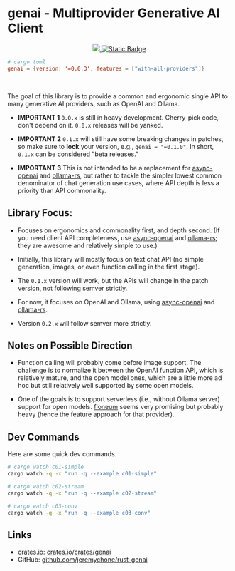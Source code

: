 # genai - Multiprovider Generative AI Client

<div align="center">

<a href="https://crates.io/crates/genai">
<img src="https://img.shields.io/crates/v/genai.svg" />
</a> 
<a href="https://github.com/jeremychone/rust-genai">
<img alt="Static Badge" src="https://img.shields.io/badge/GitHub-Repo?color=%23336699">
</a>

</div>

```toml
# cargo.toml
genai = {version: '=0.0.3', features = ["with-all-providers"]}
```

<br />

The goal of this library is to provide a common and ergonomic single API to many generative AI providers, such as OpenAI and Ollama.

- **IMPORTANT 1** `0.0.x` is still in heavy development. Cherry-pick code, don't depend on it. `0.0.x` releases will be yanked.

- **IMPORTANT 2** `0.1.x` will still have some breaking changes in patches, so make sure to **lock** your version, e.g., `genai = "=0.1.0"`. In short, `0.1.x` can be considered "beta releases."

- **IMPORTANT 3** This is not intended to be a replacement for [async-openai](https://crates.io/search?q=async-openai) and [ollama-rs](https://crates.io/crates/ollama-rs), but rather to tackle the simpler lowest common denominator of chat generation use cases, where API depth is less a priority than API commonality.

## Library Focus:

- Focuses on ergonomics and commonality first, and depth second. (If you need client API completeness, use [async-openai](https://crates.io/search?q=async-openai) and [ollama-rs](https://crates.io/crates/ollama-rs); they are awesome and relatively simple to use.)

- Initially, this library will mostly focus on text chat API (no simple generation, images, or even function calling in the first stage).

- The `0.1.x` version will work, but the APIs will change in the patch version, not following semver strictly.

- For now, it focuses on OpenAI and Ollama, using [async-openai](https://crates.io/search?q=async-openai) and [ollama-rs](https://crates.io/crates/ollama-rs).

- Version `0.2.x` will follow semver more strictly.

## Notes on Possible Direction

- Function calling will probably come before image support. The challenge is to normalize it between the OpenAI function API, which is relatively mature, and the open model ones, which are a little more ad hoc but still relatively well supported by some open models.

- One of the goals is to support serverless (i.e., without Ollama server) support for open models. [floneum](https://github.com/floneum/floneum) seems very promising but probably heavy (hence the feature approach for that provider).

## Dev Commands

Here are some quick dev commands. 

```sh
# cargo watch c01-simple
cargo watch -q -x "run -q --example c01-simple"

# cargo watch c02-stream
cargo watch -q -x "run -q --example c02-stream"

# cargo watch c03-conv
cargo watch -q -x "run -q --example c03-conv"

```

## Links

- crates.io: [crates.io/crates/genai](https://crates.io/crates/genai)
- GitHub: [github.com/jeremychone/rust-genai](https://github.com/jeremychone/rust-genai)